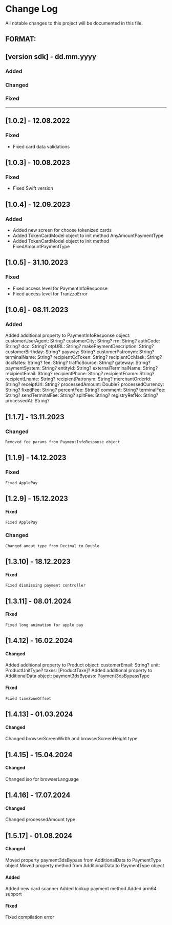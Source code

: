 # Change Log
All notable changes to this project will be documented in this file.

## FORMAT:
## [version sdk] - dd.mm.yyyy

### Added

### Changed

### Fixed

---

## [1.0.2] - 12.08.2022

### Fixed

- Fixed card data validations 

## [1.0.3] - 10.08.2023

### Fixed

- Fixed Swift version 

## [1.0.4] - 12.09.2023

### Added 

- Added new screen for choose tokenized cards
- Added TokenCardModel object to init method AnyAmountPaymentType
- Added TokenCardModel object to init method FixedAmountPaymentType

## [1.0.5] - 31.10.2023

### Fixed
- Fixed access level for PaymentInfoResponse
- Fixed access level for TranzzoError

## [1.0.6] - 08.11.2023

### Added
 Added additional property to PaymentInfoResponse object:
    customerUserAgent: String?
    customerCity: String?
    rrn: String?
    authCode: String?
    dcc: String?
    otpURL: String?
    makePaymentDescription: String?
    customerBirthday: String?
    payway: String?
    customerPatronym: String?
    terminalName: String?
    recipientCcToken: String?
    recipientCcMask: String?
    dccRates: String?
    fee: String?
    trafficSource: String?
    gateway: String?
    paymentSystem: String?
    entityId: String?
    externalTerminalName: String?
    recipientEmail: String?
    recipientPhone: String?
    recipientFname: String?
    recipientLname: String?
    recipientPatronym: String?
    merchantOrderId: String?
    receiptUrl: String?
    processedAmount: Double?
    processedCurrency: String?
    fixedFee: String?
    percentFee: String?
    comment: String?
    terminalFee: String?
    sendTerminalFee: String?
    splitFee: String?
    registryRefNo: String?
    processedAt: String?

## [1.1.7] - 13.11.2023

### Changed
    Removed fee params from PaymentInfoResponse object

## [1.1.9] - 14.12.2023

### Fixed
    Fixed ApplePay

## [1.2.9] - 15.12.2023

#### Fixed
    Fixed ApplePay
    
### Changed
    Changed amout type from Decimal to Double

## [1.3.10] - 18.12.2023

#### Fixed
    Fixed dismissing payment controller

## [1.3.11] - 08.01.2024

#### Fixed
    Fixed long animation for apple pay

## [1.4.12] - 16.02.2024

#### Changed 
 Added additional property to Product object: 
    customerEmail: String?
    unit: ProductUnitType?
    taxes: [ProductTaxe]?
 Added additional property to AdditionalData object: 
    payment3dsBypass: Payment3dsBypassType

#### Fixed
    Fixed timeZoneOffset

## [1.4.13] - 01.03.2024

#### Changed 
  Changed browserScreenWidth and browserScreenHeight type 


## [1.4.15] - 15.04.2024

#### Changed 
  Changed iso for browserLanguage  


## [1.4.16] - 17.07.2024

#### Changed 
  Changed processedAmount type


## [1.5.17] - 01.08.2024

#### Changed 
  Moved property payment3dsBypass from AdditionalData to PaymentType object
  Moved property method from AdditionalData to PaymentType object
#### Added
  Added new card scanner
  Added lookup payment method
  Added arm64 support
#### Fixed 
  Fixed compilation error

